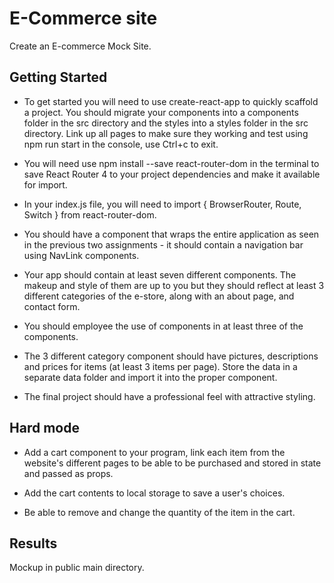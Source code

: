 # E-Commerce site

Create an E-commerce Mock Site.

## Getting Started

- To get started you will need to use create-react-app to quickly scaffold a project. You should migrate your components into a components folder in the src directory and the styles into a styles folder in the src directory. Link up all pages to make sure they working and test using npm run start in the console, use Ctrl+c to exit.

- You will need use npm install --save react-router-dom in the terminal to save React Router 4 to your project dependencies and make it available for import.

- In your index.js file, you will need to import { BrowserRouter, Route, Switch } from react-router-dom.

- You should have a <BaseLayout> component that wraps the entire application as seen in the previous two assignments - it should contain a navigation bar using NavLink components.

- Your app should contain at least seven different components. The makeup and style of them are up to you but they should reflect at least 3 different categories of the e-store, along with an about page, and contact form.

- You should employee the use of <Link> components in at least three of the components.

- The 3 different category component should have pictures, descriptions and prices for items (at least 3 items per page). Store the data in a separate data folder and import it into the proper component.

- The final project should have a professional feel with attractive styling.

## Hard mode

- Add a cart component to your program, link each item from the website's different pages to be able to be purchased and stored in state and passed as props.

- Add the cart contents to local storage to save a user's choices.

- Be able to remove and change the quantity of the item in the cart.

## Results

Mockup in public main directory.
